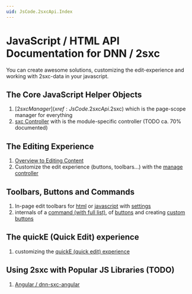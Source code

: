 ```yaml
---
uid: JsCode.2sxcApi.Index
---
```


# JavaScript / HTML API Documentation for DNN / 2sxc

You can create awesome solutions, customizing the edit-experience and working with 2sxc-data in your javascript.

## The Core JavaScript Helper Objects
1. [$2sxc Manager](xref:JsCode.2sxcApi.$2sxc) which is the page-scope manager for everything
1. [sxc Controller](xref:JsCode.2sxcApi.Sxc.Index) with is the module-specific controller (TODO ca. 70% documented)

## The Editing Experience
1. [Overview to Editing Content](xref:Specs.Cms.Edit) 
1. Customize the edit experience (buttons, toolbars...) with the [manage controller](xref:JsCode.2sxcApi.Sxc.Manage)

## Toolbars, Buttons and Commands
1. In-page edit toolbars for [html](xref:JsCode.Toolbars.Index) or [javascript](xref:JsCode.Toolbars.Advanced) with [settings](xref:JsCode.Toolbars.Settings)
1. internals of a [command (with full list)](xref:JsCode.Commands.Index), of [buttons](xref:JsCode.Toolbars.Buttons) and creating [custom buttons](xref:JsCode.Commands.Code)

## The quickE (Quick Edit) experience
1. customizing the [quickE (quick edit) experience](xref:JsCode.QuickE.Index)

## Using 2sxc with Popular JS Libraries (TODO)
1. [Angular / dnn-sxc-angular](xref:JsCode.Angular.Index)


